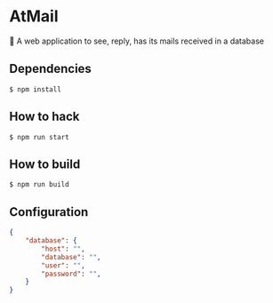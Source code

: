 # AtMail

:e-mail: A web application to see, reply, has its mails received in a database

## Dependencies

```shell
$ npm install
```

## How to hack

```
$ npm run start
```

## How to build

```
$ npm run build
```

## Configuration

```json
{
    "database": {
        "host": "",
        "database": "",
        "user": "",
        "password": "",
    }
}
```
